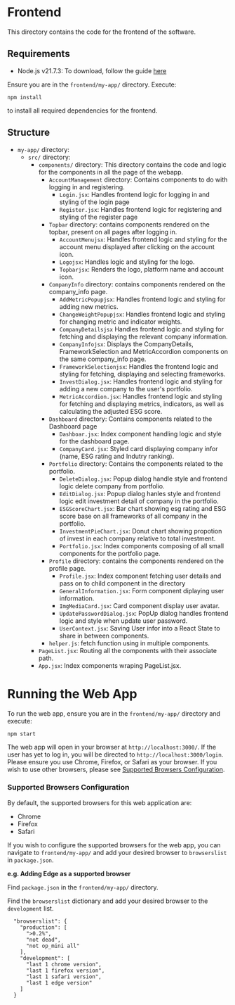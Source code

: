 # Frontend
This directory contains the code for the frontend of the software.

## Requirements
- Node.js v21.7.3: To download, follow the guide [here](https://nodejs.org/en/learn/getting-started/how-to-install-nodejs)

Ensure you are in the `frontend/my-app/` directory. Execute:
```
npm install
```
to install all required dependencies for the frontend.

## Structure
- `my-app/` directory:
    - `src/` directory:
        - `components/` directory: This directory contains the code and logic for the components in all the page of the webapp.
          - `AccountManagement` directory:  Contains components to do with logging in and registering.
            - `Login.jsx`: Handles frontend logic for logging in and styling of the login page
            - `Register.jsx`: Handles frontend logic for registering and styling of the register page
          - `Topbar` directory: contains components rendered on the topbar, present on all pages after logging in.
            - `AccountMenujsx`: Handles frontend logic and styling for the account menu displayed after clicking on the account icon.
            - `Logojsx`: Handles logic and styling for the logo.
            - `Topbarjsx`: Renders the logo, platform name and account icon.
          - `CompanyInfo` directory: contains components rendered on the company_info page.
            - `AddMetricPopupjsx`: Handles frontend logic and styling for adding new metrics.
            - `ChangeWeightPopupjsx`: Handles frontend logic and styling for changing metric and indicator weights.
            - `CompanyDetailsjsx` Handles frontend logic and styling for fetching and displaying the relevant company information.
            - `CompanyInfojsx`: Displays the CompanyDetails, FrameworkSelection and MetricAccordion components on the same company_info page.
            - `FrameworkSelectionjsx`: Handles the frontend logic and styling for fetching, displaying and selecting frameworks.
            - `InvestDialog.jsx`: Handles frontend logic and styling for adding a new company to the user's portfolio.
            - `MetricAccordion.jsx`: Handles frontend logic and styling for fetching and displaying metrics, indicators, as well as calculating the adjusted ESG score.
          - `Dashboard` directory: Contains components related to the Dashboard page
            - `Dashboar.jsx`: Index component handling logic and style for the dashboard page.
            - `CompanyCard.jsx`: Styled card displaying company infor (name, ESG rating and Indutry ranking).
          - `Portfolio` directory: Contains the components related to the portfolio.
            - `DeleteDialog.jsx`: Popup dialog handle style and frontend logic delete company from portfolio.
            - `EditDialog.jsx`: Popup dialog hanles style and frontend logic edit investment detail of company in the portfolio.
            - `ESGScoreChart.jsx`: Bar chart showing esg rating and ESG score base on all frameworks of all company in the portfolio.
            - `InvestmentPieChart.jsx`: Donut chart showing propotion of invest in each company relative to total investment.
            - `Portfolio.jsx`: Index components composing of all small components for the portfolio page.
          - `Profile` directory: contains the components rendered on the profile page.
            - `Profile.jsx`: Index component fetching user details and pass on to child component in the directory
            - `GeneralInformation.jsx`: Form component diplaying user information.
            - `ImgMediaCard.jsx`: Card component display user avatar.
            - `UpdatePasswordDialog.jsx`: PopUp dialog handles frontend logic and style when update user password.
            - `UserContext.jsx`: Saving User infor into a React State to share in between components.
          - `helper.js`: fetch function using in multiple components.
        - `PageList.jsx`: Routing all the components with their associate path.
        - `App.jsx`: Index components wraping PageList.jsx.
# Running the Web App
To run the web app, ensure you are in the `frontend/my-app/` directory and execute:
```
npm start
```
The web app will open in your browser at `http://localhost:3000/`. If the user has yet to log in, you will be directed to `http://localhost:3000/login`. Please ensure you use Chrome, Firefox, or Safari as your browser. If you wish to use other browsers, please see [Supported Browsers Configuration](#Supported-Browsers-Configuration).

### Supported Browsers Configuration
By default, the supported browsers for this web application are:
- Chrome
- Firefox
- Safari

If you wish to configure the supported browsers for the web app, you can navigate to `frontend/my-app/` and add your desired browser to `browserslist` in `package.json`.

**e.g. Adding Edge as a supported browser**

Find `package.json` in the `frontend/my-app/` directory.

Find the `browserslist` dictionary and add your desired browser to the `development` list.
```
  "browserslist": {
    "production": [
      ">0.2%",
      "not dead",
      "not op_mini all"
    ],
    "development": [
      "last 1 chrome version",
      "last 1 firefox version",
      "last 1 safari version",
      "last 1 edge version"
    ]
  }
```

